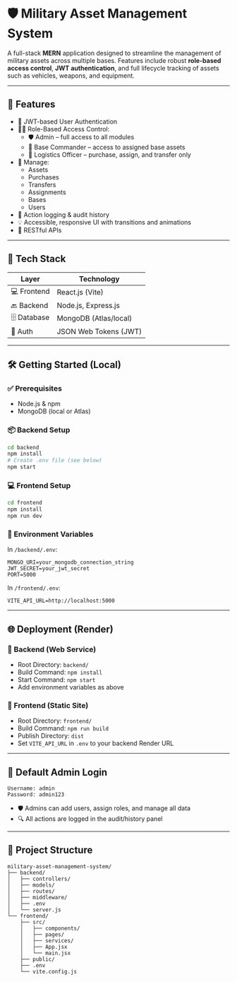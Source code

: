 # 🛡️ Military Asset Management System

A full-stack **MERN** application designed to streamline the management of military assets across multiple bases. Features include robust **role-based access control**, **JWT authentication**, and full lifecycle tracking of assets such as vehicles, weapons, and equipment.

---

## 🚀 Features

- 🔐 JWT-based User Authentication  
- 👮‍♂️ Role-Based Access Control:  
  - 🛡️ Admin – full access to all modules  
  - 🏢 Base Commander – access to assigned base assets  
  - 🚚 Logistics Officer – purchase, assign, and transfer only  
- 🧾 Manage:  
  - Assets  
  - Purchases  
  - Transfers  
  - Assignments  
  - Bases  
  - Users  
- 📝 Action logging & audit history  
- 💡 Accessible, responsive UI with transitions and animations  
- 📡 RESTful APIs  

---

## 🧰 Tech Stack

| Layer       | Technology             |
|-------------|------------------------|
| 💻 Frontend | React.js (Vite)        |
| 🔙 Backend  | Node.js, Express.js    |
| 🗄️ Database | MongoDB (Atlas/local)   |
| 🔐 Auth     | JSON Web Tokens (JWT)  |

---

## 🛠️ Getting Started (Local)

### ✅ Prerequisites

- Node.js & npm  
- MongoDB (local or Atlas)  

### 📦 Backend Setup

```bash
cd backend
npm install
# Create .env file (see below)
npm start
```

### 💻 Frontend Setup

```bash
cd frontend
npm install
npm run dev
```

### 🔐 Environment Variables

In `/backend/.env`:

```
MONGO_URI=your_mongodb_connection_string
JWT_SECRET=your_jwt_secret
PORT=5000
```

In `/frontend/.env`:

```
VITE_API_URL=http://localhost:5000
```

---

## 🌐 Deployment (Render)

### 📡 Backend (Web Service)

- Root Directory: `backend/`  
- Build Command: `npm install`  
- Start Command: `npm start`  
- Add environment variables as above  

### 🎯 Frontend (Static Site)

- Root Directory: `frontend/`  
- Build Command: `npm run build`  
- Publish Directory: `dist`  
- Set `VITE_API_URL` in `.env` to your backend Render URL  

---

## 👥 Default Admin Login

```
Username: admin
Password: admin123
```

- 🛡️ Admins can add users, assign roles, and manage all data  
- 🔍 All actions are logged in the audit/history panel  

---

## 📁 Project Structure

```
military-asset-management-system/
├── backend/
│   ├── controllers/
│   ├── models/
│   ├── routes/
│   ├── middleware/
│   ├── .env
│   └── server.js
└── frontend/
    ├── src/
    │   ├── components/
    │   ├── pages/
    │   ├── services/
    │   ├── App.jsx
    │   └── main.jsx
    ├── public/
    ├── .env
    └── vite.config.js
```



